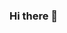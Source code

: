 ### Hi there 👋

<!--
**lisarawlings/lisarawlings** is a ✨ _special_ ✨ repository because its `README.md` (this file) appears on your GitHub profile.

I'm Lisa, currently a Team Leader wanting to transition into the world of code!

- 🔭 I’m currently working on becoming more confident in coding!
- 🌱 I’m currently learning the basics!
- 📫 How to reach me: [LisaRawlings](https://www.linkedin.com/in/lisa-rawlings-115448204) 
- ⚡ Fun fact: I qualified as a Primary School teacher in 2016!
 
 
